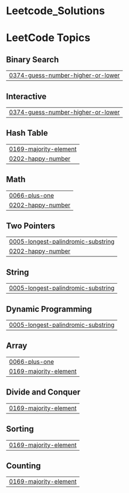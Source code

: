 # Leetcode_Solutions

<!---LeetCode Topics Start-->
# LeetCode Topics
## Binary Search
|  |
| ------- |
| [0374-guess-number-higher-or-lower](https://github.com/Kankaushik/Leetcode_Solutions/tree/master/0374-guess-number-higher-or-lower) |
## Interactive
|  |
| ------- |
| [0374-guess-number-higher-or-lower](https://github.com/Kankaushik/Leetcode_Solutions/tree/master/0374-guess-number-higher-or-lower) |
## Hash Table
|  |
| ------- |
| [0169-majority-element](https://github.com/Kankaushik/Leetcode_Solutions/tree/master/0169-majority-element) |
| [0202-happy-number](https://github.com/Kankaushik/Leetcode_Solutions/tree/master/0202-happy-number) |
## Math
|  |
| ------- |
| [0066-plus-one](https://github.com/Kankaushik/Leetcode_Solutions/tree/master/0066-plus-one) |
| [0202-happy-number](https://github.com/Kankaushik/Leetcode_Solutions/tree/master/0202-happy-number) |
## Two Pointers
|  |
| ------- |
| [0005-longest-palindromic-substring](https://github.com/Kankaushik/Leetcode_Solutions/tree/master/0005-longest-palindromic-substring) |
| [0202-happy-number](https://github.com/Kankaushik/Leetcode_Solutions/tree/master/0202-happy-number) |
## String
|  |
| ------- |
| [0005-longest-palindromic-substring](https://github.com/Kankaushik/Leetcode_Solutions/tree/master/0005-longest-palindromic-substring) |
## Dynamic Programming
|  |
| ------- |
| [0005-longest-palindromic-substring](https://github.com/Kankaushik/Leetcode_Solutions/tree/master/0005-longest-palindromic-substring) |
## Array
|  |
| ------- |
| [0066-plus-one](https://github.com/Kankaushik/Leetcode_Solutions/tree/master/0066-plus-one) |
| [0169-majority-element](https://github.com/Kankaushik/Leetcode_Solutions/tree/master/0169-majority-element) |
## Divide and Conquer
|  |
| ------- |
| [0169-majority-element](https://github.com/Kankaushik/Leetcode_Solutions/tree/master/0169-majority-element) |
## Sorting
|  |
| ------- |
| [0169-majority-element](https://github.com/Kankaushik/Leetcode_Solutions/tree/master/0169-majority-element) |
## Counting
|  |
| ------- |
| [0169-majority-element](https://github.com/Kankaushik/Leetcode_Solutions/tree/master/0169-majority-element) |
<!---LeetCode Topics End-->